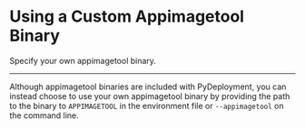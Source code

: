 # Using a Custom Appimagetool Binary

Specify your own appimagetool binary.

---

Although appimagetool binaries are included with PyDeployment, you can instead
choose to use your own appimagetool binary by providing the path to the binary
to `APPIMAGETOOL` in the environment file or `--appimagetool` on the command
line.
